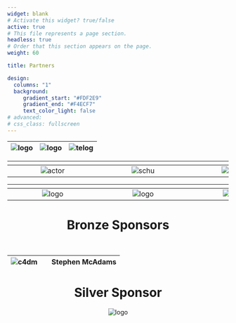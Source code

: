 ```yaml
---
widget: blank
# Activate this widget? true/false
active: true
# This file represents a page section.
headless: true
# Order that this section appears on the page.
weight: 60

title: Partners

design:
  columns: "1"
  background: 
     gradient_start: "#FDF2E9"
     gradient_end: "#F4ECF7"
     text_color_light: false
# advanced:
# css_class: fullscreen
---
```


<div align="center">

|![logo](logos/logo1.png)|![logo](logos/logo-en.svg)|![telog](logos/logo5.png)|
| :---: | :---: | :---: |
  
| <div style="width:190px"></div> | <div style="width:190px"></div> | <div style="width:190px"></div> | <div style="width:190px"></div> |
| :---: | :---: | :---: | :---: |
|![actor](logos/logo4.png)|![schu](logos/Schulich.png)|![qmul](logos/qmul.png)|![uol](logos/logo3b.png)| 

| <div style="width:190px"></div> | <div style="width:190px"></div> | <div style="width:190px"></div> |
| :---: | :---: | :---: |
| ![logo](logos/seikilo.png) | ![logo](logos/Gerovassiliou.png) | ![logo](logos/thessaloniki-logo-white.png) |  


<!-- ![logo](logos/sshrc.png) -->

# Bronze Sponsors
<br/>
  
|![c4dm](logos/c4dm.png)| | Stephen McAdams |
| :---: | :---: | :---: |

# Silver Sponsor
![logo](logos/DustBowl.png)
<br/>
  
</div>
